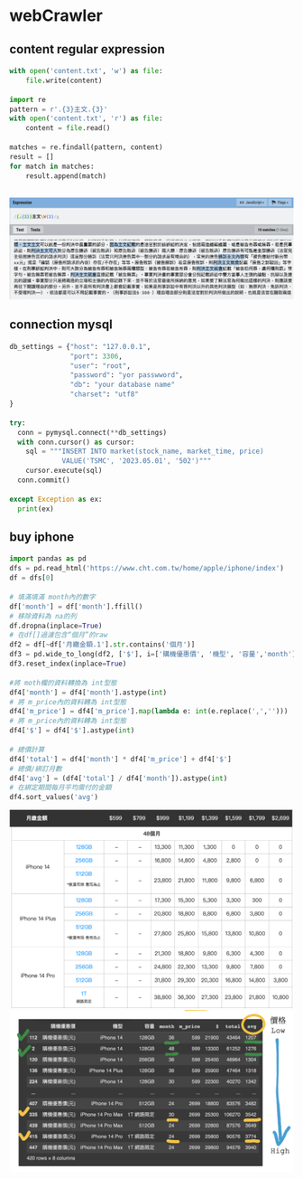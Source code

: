 # webCrawler
## content regular expression
``` py
with open('content.txt', 'w') as file:
    file.write(content)

import re
pattern = r'.{3}主文.{3}'
with open('content.txt', 'r') as file:
    content = file.read()

matches = re.findall(pattern, content)
result = []
for match in matches:
    result.append(match)
    
``` 
![image](https://github.com/RandomErwin/webCrawler/blob/main/RegEx.png)

## connection mysql
``` py
db_settings = {"host": "127.0.0.1",
               "port": 3306,
               "user": "root",
               "password": "yor passwword",
               "db": "your database name"
               "charset": "utf8"
}

try:
  conn = pymysql.connect(**db_settings)
  with conn.cursor() as cursor:
    sql = """INSERT INTO market(stock_name, market_time, price) 
             VALUE('TSMC', '2023.05.01', '502')"""
    cursor.execute(sql)
  conn.commit()
  
except Exception as ex:
  print(ex)
``` 

## buy iphone
``` py
import pandas as pd
dfs = pd.read_html('https://www.cht.com.tw/home/apple/iphone/index')
df = dfs[0]

# 填滿填滿 month內的數字
df['month'] = df['month'].ffill()
# 移除資料為 na的列
df.dropna(inplace=True)
# 在df[]過濾包含“個月”的raw
df2 = df[~df['月繳金額.1'].str.contains('個月')]
df3 = pd.wide_to_long(df2, ['$'], i=['購機優惠價', '機型', '容量','month'], j='m_price', suffix='[\d,]+')
df3.reset_index(inplace=True)

#將 moth欄的資料轉換為 int型態
df4['month'] = df4['month'].astype(int)
# 將 m_price內的資料轉為 int型態
df4['m_price'] = df4['m_price'].map(lambda e: int(e.replace(',','')))
# 將 m_price內的資料轉為 int型態
df4['$'] = df4['$'].astype(int)

# 總價計算
df4['total'] = df4['month'] * df4['m_price'] + df4['$']
# 總價/綁訂月數
df4['avg'] = (df4['total'] / df4['month']).astype(int)
# 在綁定期間每月平均需付的金額
df4.sort_values('avg')

``` 
![image](https://github.com/RandomErwin/webCrawler/blob/main/原始圖表.png) 
![image](https://github.com/RandomErwin/webCrawler/blob/main/更新圖表.png)
